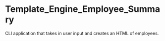 # Template_Engine_Employee_Summary
CLI application that takes in user input and creates an HTML of employees. 
